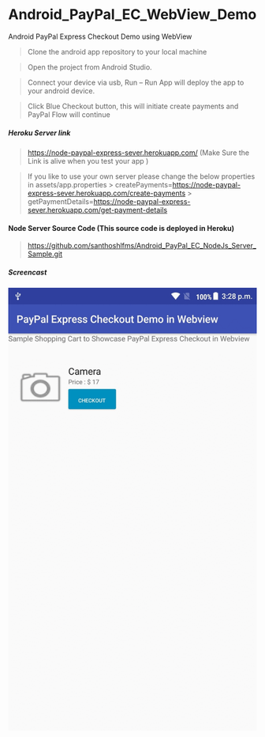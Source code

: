 # Android_PayPal_EC_WebView_Demo

Android PayPal Express Checkout Demo using WebView

>Clone the android app repository to your local machine 

>Open the project from Android Studio.

>Connect your device via usb, Run – Run App will deploy the app to your android device.

>Click Blue Checkout button, this will initiate create payments and PayPal Flow will continue 

##### Heroku Server link 

>https://node-paypal-express-sever.herokuapp.com/ (Make Sure the Link is alive when you test your app  )

>If you like to use your own server please change the below properties in assets/app.properties
	> createPayments=https://node-paypal-express-sever.herokuapp.com/create-payments
	> getPaymentDetails=https://node-paypal-express-sever.herokuapp.com/get-payment-details



#### Node Server Source Code (This source code is deployed in Heroku) 

>https://github.com/santhoshlfms/Android_PayPal_EC_NodeJs_Server_Sample.git

##### Screencast

![ScreenShot](gif_screenshot.gif)
